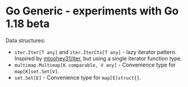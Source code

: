 # Go Generic - experiments with Go 1.18 beta

Data structures:
* `iter.Iter[T any]` and `iter.IterCtx[T any]` - lazy iterator pattern. Inspired by [mtoohey31/iter](https://github.com/mtoohey31/iter), but using a single iterator function type.
* `multimap.Multimap[K comparable, V any]` - Convenience type for `map[K]set.Set[V]`.
* `set.Set[E]` - Convenience type for `map[E]struct{}`. 